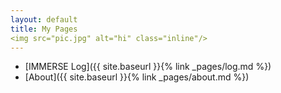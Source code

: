 ```yaml
---
layout: default
title: My Pages
<img src="pic.jpg" alt="hi" class="inline"/>
---
```

  * [IMMERSE Log]({{ site.baseurl }}{% link _pages/log.md %})
  * [About]({{ site.baseurl }}{% link _pages/about.md %})
  